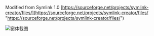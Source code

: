 Modified from Symlink 1.0 [https://sourceforge.net/projects/symlink-creator/files/](https://sourceforge.net/projects/symlink-creator/files/ "https://sourceforge.net/projects/symlink-creator/files/")

 ![窗体截图](https://shp.qpic.cn/collector/446286604/5f65ce84-1db5-48d9-a2d6-13b7ce1817e8/0/7867863787863.png "窗体截图")
